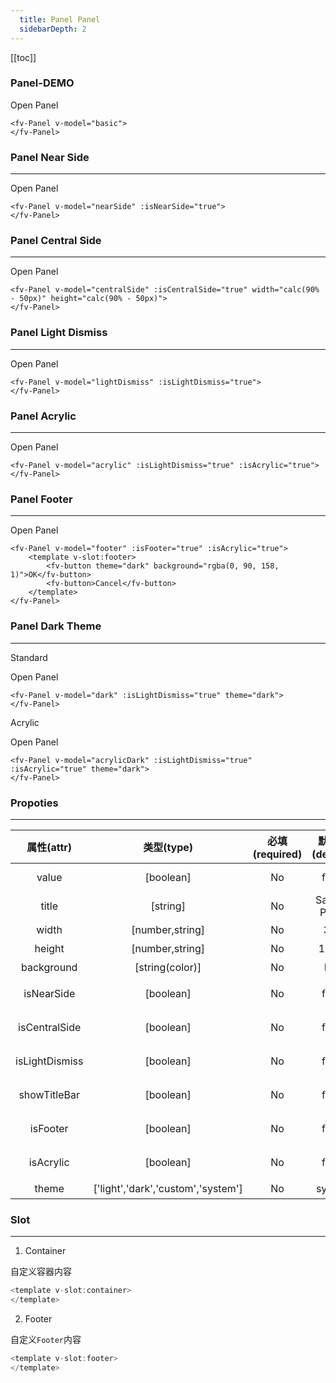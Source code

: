 ```yaml
---
  title: Panel Panel
  sidebarDepth: 2
---
```

  
[[toc]]

### Panel-DEMO

<script>
export default {
    data () {
        return {
            basic: false,
            nearSide: false,
            centralSide: false,
            lightDismiss: false,
            acrylic: false,
            footer: false,
            dark: false,
            acrylicDark: false
        }
    }
}
</script>

<ClientOnly>
<fv-button style="width: 200px;" @click="basic = true">Open Panel</fv-button>
<fv-Panel v-model="basic">
</fv-Panel>
</ClientOnly>

```vue
<fv-Panel v-model="basic">
</fv-Panel>
```

### Panel Near Side
---

<ClientOnly>
<fv-button style="width: 200px;" @click="nearSide = true">Open Panel</fv-button>
<fv-Panel v-model="nearSide" :isNearSide="true">
</fv-Panel>
</ClientOnly>

```vue
<fv-Panel v-model="nearSide" :isNearSide="true">
</fv-Panel>
```

### Panel Central Side
---

<ClientOnly>
<fv-button style="width: 200px;" @click="centralSide = true">Open Panel</fv-button>
<fv-Panel v-model="centralSide" :isCentralSide="true" width="calc(90% - 50px)" height="calc(90% - 50px)">
</fv-Panel>
</ClientOnly>

```vue
<fv-Panel v-model="centralSide" :isCentralSide="true" width="calc(90% - 50px)" height="calc(90% - 50px)">
</fv-Panel>
```

### Panel Light Dismiss
---

<ClientOnly>
<fv-button style="width: 200px;" @click="lightDismiss = true">Open Panel</fv-button>
<fv-Panel v-model="lightDismiss" :isLightDismiss="true">
</fv-Panel>
</ClientOnly>

```vue
<fv-Panel v-model="lightDismiss" :isLightDismiss="true">
</fv-Panel>
```

### Panel Acrylic
---

<ClientOnly>
<fv-button style="width: 200px;" @click="acrylic = true">Open Panel</fv-button>
<fv-Panel v-model="acrylic" :isLightDismiss="true" :isAcrylic="true">
</fv-Panel>
</ClientOnly>

```vue
<fv-Panel v-model="acrylic" :isLightDismiss="true" :isAcrylic="true">
</fv-Panel>
```

### Panel Footer
---

<ClientOnly>
<fv-button style="width: 200px;" @click="footer = true">Open Panel</fv-button>
<fv-Panel v-model="footer" :isFooter="true" :isAcrylic="true">
<template v-slot:footer>
    <fv-button theme="dark" background="rgba(0, 90, 158, 1)">OK</fv-button>
    <fv-button @click="footer = false">Cancel</fv-button>
</template>
</fv-Panel>
</ClientOnly>

```vue
<fv-Panel v-model="footer" :isFooter="true" :isAcrylic="true">
    <template v-slot:footer>
        <fv-button theme="dark" background="rgba(0, 90, 158, 1)">OK</fv-button>
        <fv-button>Cancel</fv-button>
    </template>
</fv-Panel>
```

### Panel Dark Theme
---

Standard

<ClientOnly>
<fv-button style="width: 200px;" @click="dark = true">Open Panel</fv-button>
<fv-Panel v-model="dark" :isLightDismiss="true" theme="dark">
</fv-Panel>
</ClientOnly>

```vue
<fv-Panel v-model="dark" :isLightDismiss="true" theme="dark">
</fv-Panel>
```

Acrylic

<ClientOnly>
<fv-button style="width: 200px;" @click="acrylicDark = true">Open Panel</fv-button>
<fv-Panel v-model="acrylicDark" :isLightDismiss="true" :isAcrylic="true" theme="dark">
</fv-Panel>
</ClientOnly>

```vue
<fv-Panel v-model="acrylicDark" :isLightDismiss="true" :isAcrylic="true" theme="dark">
</fv-Panel>
```

### Propoties
---
|   属性(attr)   |             类型(type)             | 必填(required) | 默认值(default) |    说明(statement)    |
|:--------------:|:----------------------------------:|:--------------:|:---------------:|:---------------------:|
|     value      |             [boolean]              |       No       |      false      |   显示/隐藏`Panel`    |
|     title      |              [string]              |       No       |  Sample Panel   |         标题          |
|     width      |          [number,string]           |       No       |       340       |         宽度          |
|     height     |          [number,string]           |       No       |      100%       |         宽度          |
|   background   |          [string(color)]           |       No       |       N/A       |     `Panel`背景色     |
|   isNearSide   |             [boolean]              |       No       |      false      |    是否从左侧显示     |
| isCentralSide  |             [boolean]              |       No       |      false      |    是否从中央显示     |
| isLightDismiss |             [boolean]              |       No       |      false      |  是否单击空白处关闭   |
|  showTitleBar  |             [boolean]              |       No       |      false      |    是否显示标题栏     |
|    isFooter    |             [boolean]              |       No       |      false      |   是否显示底部控制    |
|   isAcrylic    |             [boolean]              |       No       |      false      | 是否开启`Acrylic`效果 |
|     theme      | ['light','dark','custom','system'] |       No       |     system      |         主题          |

### Slot
---
1. Container

自定义容器内容

```javascript
<template v-slot:container>
</template>
```

2. Footer

自定义`Footer`内容

```javascript
<template v-slot:footer>
</template>
```
